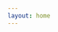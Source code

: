 ```yaml
---
layout: home
---
```


<script>
    if (typeof window !== 'undefined') {
        window.location.href = '/en/';
    }
</script>